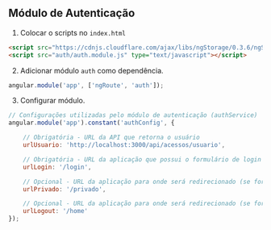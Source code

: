 ## Módulo de Autenticação

1. Colocar o scripts no `index.html`
```html
<script src="https://cdnjs.cloudflare.com/ajax/libs/ngStorage/0.3.6/ngStorage.min.js" type="text/javascript"></script>
<script src="auth/auth.module.js" type="text/javascript"></script>
```

2. Adicionar módulo `auth` como dependência.
```javascript
angular.module('app', ['ngRoute', 'auth']);
```

3. Configurar módulo.
```javascript
// Configurações utilizadas pelo módulo de autenticação (authService)
angular.module('app').constant('authConfig', {

    // Obrigatória - URL da API que retorna o usuário
    urlUsuario: 'http://localhost:3000/api/acessos/usuario',

    // Obrigatória - URL da aplicação que possui o formulário de login
    urlLogin: '/login',

    // Opcional - URL da aplicação para onde será redirecionado (se for informado) após o LOGIN com sucesso
    urlPrivado: '/privado',

    // Opcional - URL da aplicação para onde será redirecionado (se for informado) após o LOGOUT
    urlLogout: '/home'
});
